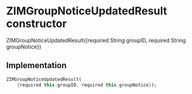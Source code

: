


# ZIMGroupNoticeUpdatedResult constructor







ZIMGroupNoticeUpdatedResult({required String groupID, required String groupNotice})





## Implementation

```dart
ZIMGroupNoticeUpdatedResult(
    {required this.groupID, required this.groupNotice});
```







